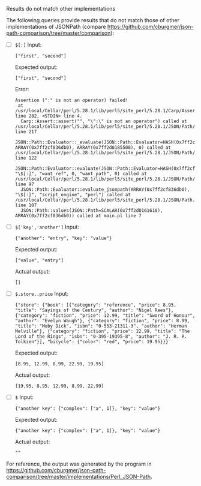 Results do not match other implementations

The following queries provide results that do not match those of other implementations of JSONPath
(compare https://github.com/cburgmer/json-path-comparison/tree/master/comparison):

- [ ] `$[:]`
  Input:
  ```
  ["first", "second"]
  ```
  Expected output:
  ```
  ["first", "second"]
  ```
  Error:
  ```
  Assertion (":" is not an operator) failed!
   at /usr/local/Cellar/perl/5.28.1/lib/perl5/site_perl/5.28.1/Carp/Assert.pm line 282, <STDIN> line 4.
  	Carp::Assert::assert("", "\":\" is not an operator") called at /usr/local/Cellar/perl/5.28.1/lib/perl5/site_perl/5.28.1/JSON/Path/Evaluator.pm line 217
  	JSON::Path::Evaluator::_evaluate(JSON::Path::Evaluator=HASH(0x7ff2cf837218), ARRAY(0x7ff2cf836db0), ARRAY(0x7ff2d0185508), 0) called at /usr/local/Cellar/perl/5.28.1/lib/perl5/site_perl/5.28.1/JSON/Path/Evaluator.pm line 122
  	JSON::Path::Evaluator::evaluate(JSON::Path::Evaluator=HASH(0x7ff2cf837218), "\$[:]", "want_ref", 0, "want_path", 0) called at /usr/local/Cellar/perl/5.28.1/lib/perl5/site_perl/5.28.1/JSON/Path/Evaluator.pm line 97
  	JSON::Path::Evaluator::evaluate_jsonpath(ARRAY(0x7ff2cf836db0), "\$[:]", "script_engine", "perl") called at /usr/local/Cellar/perl/5.28.1/lib/perl5/site_perl/5.28.1/JSON/Path.pm line 107
  	JSON::Path::values(JSON::Path=SCALAR(0x7ff2d0161618), ARRAY(0x7ff2cf836db0)) called at main.pl line 7
  ```

- [ ] `$['key','another']`
  Input:
  ```
  {"another": "entry", "key": "value"}
  ```
  Expected output:
  ```
  ["value", "entry"]
  ```
  Actual output:
  ```
  []
  ```

- [ ] `$.store..price`
  Input:
  ```
  {"store": {"book": [{"category": "reference", "price": 8.95, "title": "Sayings of the Century", "author": "Nigel Rees"}, {"category": "fiction", "price": 12.99, "title": "Sword of Honour", "author": "Evelyn Waugh"}, {"category": "fiction", "price": 8.99, "title": "Moby Dick", "isbn": "0-553-21311-3", "author": "Herman Melville"}, {"category": "fiction", "price": 22.99, "title": "The Lord of the Rings", "isbn": "0-395-19395-8", "author": "J. R. R. Tolkien"}], "bicycle": {"color": "red", "price": 19.95}}}
  ```
  Expected output:
  ```
  [8.95, 12.99, 8.99, 22.99, 19.95]
  ```
  Actual output:
  ```
  [19.95, 8.95, 12.99, 8.99, 22.99]
  ```

- [ ] `$`
  Input:
  ```
  {"another key": {"complex": ["a", 1]}, "key": "value"}
  ```
  Expected output:
  ```
  {"another key": {"complex": ["a", 1]}, "key": "value"}
  ```
  Actual output:
  ```
  ""
  ```


For reference, the output was generated by the program in https://github.com/cburgmer/json-path-comparison/tree/master/implementations/Perl_JSON-Path.
